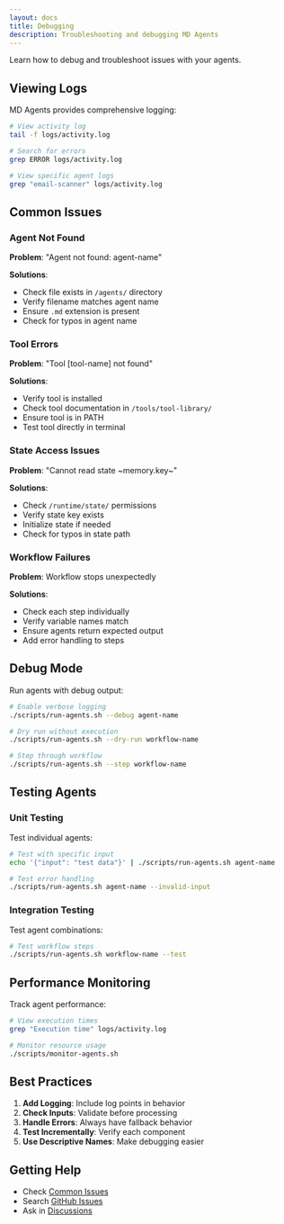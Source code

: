 ```yaml
---
layout: docs
title: Debugging
description: Troubleshooting and debugging MD Agents
---
```


Learn how to debug and troubleshoot issues with your agents.

## Viewing Logs

MD Agents provides comprehensive logging:

```bash
# View activity log
tail -f logs/activity.log

# Search for errors
grep ERROR logs/activity.log

# View specific agent logs
grep "email-scanner" logs/activity.log
```

## Common Issues

### Agent Not Found

**Problem**: "Agent not found: agent-name"

**Solutions**:
- Check file exists in `/agents/` directory
- Verify filename matches agent name
- Ensure `.md` extension is present
- Check for typos in agent name

### Tool Errors

**Problem**: "Tool [tool-name] not found"

**Solutions**:
- Verify tool is installed
- Check tool documentation in `/tools/tool-library/`
- Ensure tool is in PATH
- Test tool directly in terminal

### State Access Issues

**Problem**: "Cannot read state ~memory.key~"

**Solutions**:
- Check `/runtime/state/` permissions
- Verify state key exists
- Initialize state if needed
- Check for typos in state path

### Workflow Failures

**Problem**: Workflow stops unexpectedly

**Solutions**:
- Check each step individually
- Verify variable names match
- Ensure agents return expected output
- Add error handling to steps

## Debug Mode

Run agents with debug output:

```bash
# Enable verbose logging
./scripts/run-agents.sh --debug agent-name

# Dry run without execution
./scripts/run-agents.sh --dry-run workflow-name

# Step through workflow
./scripts/run-agents.sh --step workflow-name
```

## Testing Agents

### Unit Testing
Test individual agents:
```bash
# Test with specific input
echo '{"input": "test data"}' | ./scripts/run-agents.sh agent-name

# Test error handling
./scripts/run-agents.sh agent-name --invalid-input
```

### Integration Testing
Test agent combinations:
```bash
# Test workflow steps
./scripts/run-agents.sh workflow-name --test
```

## Performance Monitoring

Track agent performance:

```bash
# View execution times
grep "Execution time" logs/activity.log

# Monitor resource usage
./scripts/monitor-agents.sh
```

## Best Practices

1. **Add Logging**: Include log points in behavior
2. **Check Inputs**: Validate before processing
3. **Handle Errors**: Always have fallback behavior
4. **Test Incrementally**: Verify each component
5. **Use Descriptive Names**: Make debugging easier

## Getting Help

- Check [Common Issues](https://github.com/peteknowsai/md-agents/wiki/Common-Issues)
- Search [GitHub Issues](https://github.com/peteknowsai/md-agents/issues)
- Ask in [Discussions](https://github.com/peteknowsai/md-agents/discussions)